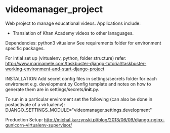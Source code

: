 # videomanager_project
Web project to manage educational videos. Applications include:
- Translation of Khan Academy videos to other lanaguages.

Dependencies:
python3
vitualenv
See requirements folder for environment specific packages.


For intial set up (virtualenv, python, folder structure) refer: 
http://www.marinamele.com/taskbuster-django-tutorial/taskbuster-working-environment-and-start-django-project

INSTALLATION
Add secret config files in settings/secrets folder for each enviroment e.g. development.py
Config template and notes on how to generate them are in settings/secrets/__init__.py.

To run in a particular enviroment set the following (can also be done in postactivate of a virtualenv):
DJANGO_SETTINGS_MODULE="videomanager.settings.development"


Production Setup:
http://michal.karzynski.pl/blog/2013/06/09/django-nginx-gunicorn-virtualenv-supervisor/
